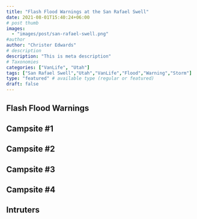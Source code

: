 ```yaml
---
title: "Flash Flood Warnings at the San Rafael Swell"
date: 2021-08-01T15:40:24+06:00
# post thumb
images:
  - "images/post/san-rafael-swell.png"
#author
author: "Christer Edwards"
# description
description: "This is meta description"
# Taxonomies
categories: ["VanLife", "Utah"]
tags: ["San Rafael Swell","Utah","VanLife","Flood","Warning","Storm"]
type: "featured" # available type (regular or featured)
draft: false
---
```


## Flash Flood Warnings

## Campsite #1

## Campsite #2

## Campsite #3

## Campsite #4

## Intruters
